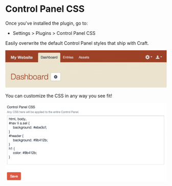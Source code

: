 Control Panel CSS
=================

Once you've installed the plugin, go to:

- Settings > Plugins > Control Panel CSS

Easily overwrite the default Control Panel styles that ship with Craft.

![](cpcss/resources/images/example-header.png)

You can customize the CSS in any way you see fit!

![](cpcss/resources/images/example-settings.png)